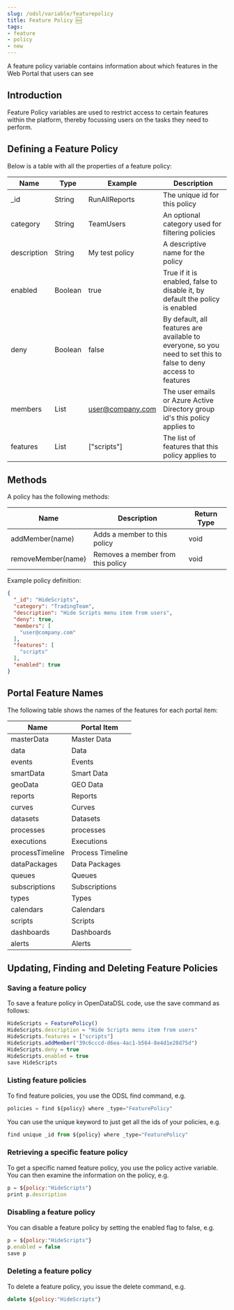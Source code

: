 ```yaml
---
slug: /odsl/variable/featurepolicy
title: Feature Policy 🆕
tags:
- feature
- policy
- new
---
```


A feature policy variable contains information about which features in the Web Portal that users can see

## Introduction

Feature Policy variables are used to restrict access to certain features within the platform, thereby focussing users on the tasks they need to perform.

## Defining a Feature Policy

Below is a table with all the properties of a feature policy:

|**Name**|**Type**|**Example**|**Description**|
|-|-|-|-|
|_id|String|RunAllReports|The unique id for this policy|
|category|String|TeamUsers|An optional category used for filtering policies|
|description|String|My test policy|A descriptive name for the policy|
|enabled|Boolean|true|True if it is enabled, false to disable it, by default the policy is enabled|
|deny|Boolean|false|By default, all features are available to everyone, so you need to set this to false to deny access to features|
|members|List|user@company.com|The user emails or Azure Active Directory group id's this policy applies to|
|features|List|\["scripts"\]|The list of features that this policy applies to|

## Methods

A policy has the following methods:

|**Name**|**Description**|**Return Type**|
|-|-|-|
|addMember(name)|Adds a member to this policy|void|
|removeMember(name)|Removes a member from this policy|void|

Example policy definition:
```json
{
  "_id": "HideScripts",
  "category": "TradingTeam",
  "description": "Hide Scripts menu item from users",
  "deny": true,
  "members": [
    "user@company.com"
  ],
  "features": [
    "scripts"
  ],
  "enabled": true
}
```

## Portal Feature Names
The following table shows the names of the features for each portal item:

|**Name**|**Portal Item**|
|-|-|
|masterData|Master Data|
|data|Data|
|events|Events|
|smartData|Smart Data|
|geoData|GEO Data|
|reports|Reports|
|curves|Curves|
|datasets|Datasets|
|processes|processes|
|executions|Executions|
|processTimeline|Process Timeline|
|dataPackages|Data Packages|
|queues|Queues|
|subscriptions|Subscriptions|
|types|Types|
|calendars|Calendars|
|scripts|Scripts|
|dashboards|Dashboards|
|alerts|Alerts|


## Updating, Finding and Deleting Feature Policies

### Saving a feature policy

To save a feature policy in OpenDataDSL code, use the save command as follows:
```js
HideScripts = FeaturePolicy()
HideScripts.description = "Hide Scripts menu item from users"
HideScripts.features = ["scripts"]
HideScripts.addMember("39c6cccd-d6ea-4ac1-b564-8e4d1e28d75d")
HideScripts.deny = true
HideScripts.enabled = true
save HideScripts
```

### Listing feature policies

To find feature policies, you use the ODSL find command, e.g.
```js
policies = find ${policy} where _type="FeaturePolicy"
```
You can use the unique keyword to just get all the ids of your policies, e.g.
```js
find unique _id from ${policy} where _type="FeaturePolicy"
```

### Retrieving a specific feature policy

To get a specific named feature policy, you use the policy active variable. 
You can then examine the information on the policy, e.g.
```js
p = ${policy:"HideScripts"}
print p.description
```

### Disabling a feature policy
You can disable a feature policy by setting the enabled flag to false, e.g.
```js
p = ${policy:"HideScripts"}
p.enabled = false
save p
```


### Deleting a feature policy

To delete a feature policy, you issue the delete command, e.g.
```js
delete ${policy:"HideScripts"}
```
